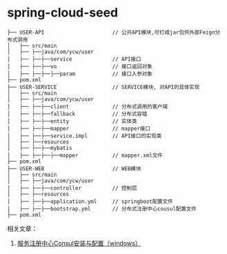 # spring-cloud-seed
	├── USER-API                      // 公共API模块,可打成jar包供外部Feign分布式调用
	│   ├── src/main
	│   ├── ├──java/com/ycw/user
	│   ├── ├──├──service             // API接口
	│   ├── ├──├──vo                  // 接口返回对象
	│   ├── ├──├──├──param            // 接口入参对象
	├── pom.xml
	├── USER-SERVICE                  // SERVICE模块, 对API的具体实现
	│   ├── src/main
	│   ├── ├──java/com/ycw/user
	│   ├── ├──├──client              // 分布式调用的客户端
	│   ├── ├──├──fallback            // 分布式容错
	│   ├── ├──├──entity              // 实体类
	│   ├── ├──├──mapper              // mapper接口
	│   ├── ├──├──service.impl        // API接口的实现类
	│   ├── ├──resources
	│   ├── ├──├──mybatis
	│   ├── ├──├──├──mapper           // mapper.xml文件
	├── pom.xml
	├── USER-WEB                      // WEB模块
	│   ├── src/main
	│   ├── ├──java/com/ycw/user
	│   ├── ├──├──controller          // 控制层
	│   ├── ├──resources
	│   ├── ├──├──application.yml     // springboot配置文件
	│   ├── ├──├──bootstrap.yml       // 分布式注册中心cousul配置文件
	├── pom.xml

相关文章：
1. [服务注册中心Consul安装与配置（windows）](https://blog.csdn.net/qq_30133811/article/details/101377828)